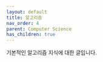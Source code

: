 ```yaml
---
layout: default
title: 알고리즘
nav_order: 4
parent: Computer Science
has_children: true
---
```


기본적인 알고리즘 지식에 대한 글입니다.